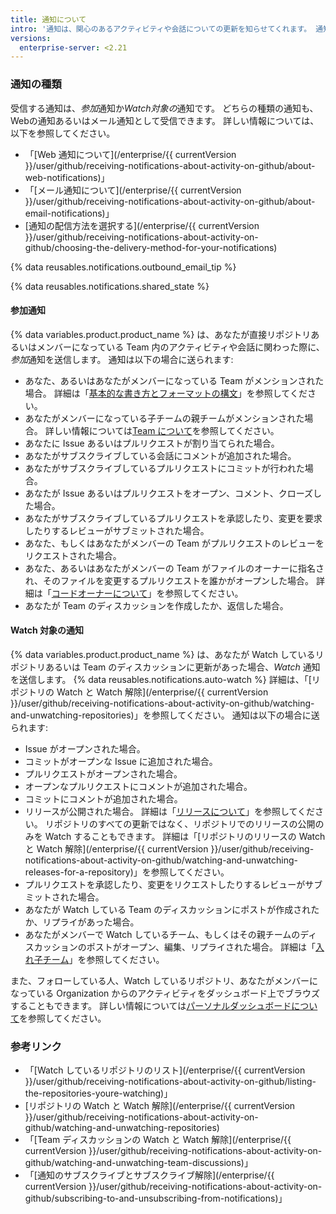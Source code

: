 ```yaml
---
title: 通知について
intro: '通知は、関心のあるアクティビティや会話についての更新を知らせてくれます。 通知は、{% data variables.product.product_name %}上で、あるいはメールクライアントを通じて受け取れます。'
versions:
  enterprise-server: <2.21
---
```


### 通知の種類

受信する通知は、*参加*通知か*Watch対象の*通知です。 どちらの種類の通知も、Webの通知あるいはメール通知として受信できます。 詳しい情報については、以下を参照してください。

- 「[Web 通知について](/enterprise/{{ currentVersion }}/user/github/receiving-notifications-about-activity-on-github/about-web-notifications)」
- 「[メール通知について](/enterprise/{{ currentVersion }}/user/github/receiving-notifications-about-activity-on-github/about-email-notifications)」
- [通知の配信方法を選択する](/enterprise/{{ currentVersion }}/user/github/receiving-notifications-about-activity-on-github/choosing-the-delivery-method-for-your-notifications)

{% data reusables.notifications.outbound_email_tip %}

{% data reusables.notifications.shared_state %}

#### 参加通知

{% data variables.product.product_name %} は、あなたが直接リポジトリあるいはメンバーになっている Team 内のアクティビティや会話に関わった際に、*参加*通知を送信します。 通知は以下の場合に送られます:
  - あなた、あるいはあなたがメンバーになっている Team がメンションされた場合。 詳細は「[基本的な書き方とフォーマットの構文](/articles/basic-writing-and-formatting-syntax/#mentioning-people-and-teams)」を参照してください。
  - あなたがメンバーになっている子チームの親チームがメンションされた場合。 詳しい情報については[Team について](/articles/about-teams)を参照してください。
  - あなたに Issue あるいはプルリクエストが割り当てられた場合。
  - あなたがサブスクライブしている会話にコメントが追加された場合。
  - あなたがサブスクライブしているプルリクエストにコミットが行われた場合。
  - あなたが Issue あるいはプルリクエストをオープン、コメント、クローズした場合。
  - あなたがサブスクライブしているプルリクエストを承認したり、変更を要求したりするレビューがサブミットされた場合。
  - あなた、もしくはあなたがメンバーの Team がプルリクエストのレビューをリクエストされた場合。
  - あなた、あるいはあなたがメンバーの Team がファイルのオーナーに指名され、そのファイルを変更するプルリクエストを誰かがオープンした場合。 詳細は「[コードオーナーについて](/articles/about-code-owners)」を参照してください。
  - あなたが Team のディスカッションを作成したか、返信した場合。

#### Watch 対象の通知

{% data variables.product.product_name %} は、あなたが Watch しているリポジトリあるいは Team のディスカッションに更新があった場合、*Watch* 通知を送信します。  {% data reusables.notifications.auto-watch %} 詳細は、「[リポジトリの Watch と Watch 解除](/enterprise/{{ currentVersion }}/user/github/receiving-notifications-about-activity-on-github/watching-and-unwatching-repositories)」を参照してください。
通知は以下の場合に送られます:
  - Issue がオープンされた場合。
  - コミットがオープンな Issue に追加された場合。
  - プルリクエストがオープンされた場合。
  - オープンなプルリクエストにコメントが追加された場合。
  - コミットにコメントが追加された場合。
  - リリースが公開された場合。 詳細は「[リリースについて](/articles/about-releases)」を参照してください。 リポジトリのすべての更新ではなく、リポジトリでのリリースの公開のみを Watch することもできます。 詳細は「[リポジトリのリリースの Watch と Watch 解除](/enterprise/{{ currentVersion }}/user/github/receiving-notifications-about-activity-on-github/watching-and-unwatching-releases-for-a-repository)」を参照してください。
  - プルリクエストを承認したり、変更をリクエストしたりするレビューがサブミットされた場合。
  - あなたが Watch している Team のディスカッションにポストが作成されたか、リプライがあった場合。
  - あなたがメンバーで Watch しているチーム、もしくはその親チームのディスカッションのポストがオープン、編集、リプライされた場合。 詳細は「[入れ子チーム](/articles/about-teams/#nested-teams)」を参照してください。

また、フォローしている人、Watch しているリポジトリ、あなたがメンバーになっている Organization からのアクティビティをダッシュボード上でブラウズすることもできます。 詳しい情報については[パーソナルダッシュボードについて](/articles/about-your-personal-dashboard)を参照してください。

### 参考リンク

- 「[Watch しているリポジトリのリスト](/enterprise/{{ currentVersion }}/user/github/receiving-notifications-about-activity-on-github/listing-the-repositories-youre-watching)」
- [リポジトリの Watch と Watch 解除](/enterprise/{{ currentVersion }}/user/github/receiving-notifications-about-activity-on-github/watching-and-unwatching-repositories)
- 「[Team ディスカッションの Watch と Watch 解除](/enterprise/{{ currentVersion }}/user/github/receiving-notifications-about-activity-on-github/watching-and-unwatching-team-discussions)」
- 「[通知のサブスクライブとサブスクライブ解除](/enterprise/{{ currentVersion }}/user/github/receiving-notifications-about-activity-on-github/subscribing-to-and-unsubscribing-from-notifications)」
